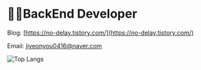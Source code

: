 # 👩‍💻BackEnd Developer

Blog: [https://no-delay.tistory.com/](https://no-delay.tistory.com/)

Email: jiyeonyou0416@naver.com

![Top Langs](https://github-readme-stats.vercel.app/api/top-langs/?username=youjiyeon&theme=dracula)
